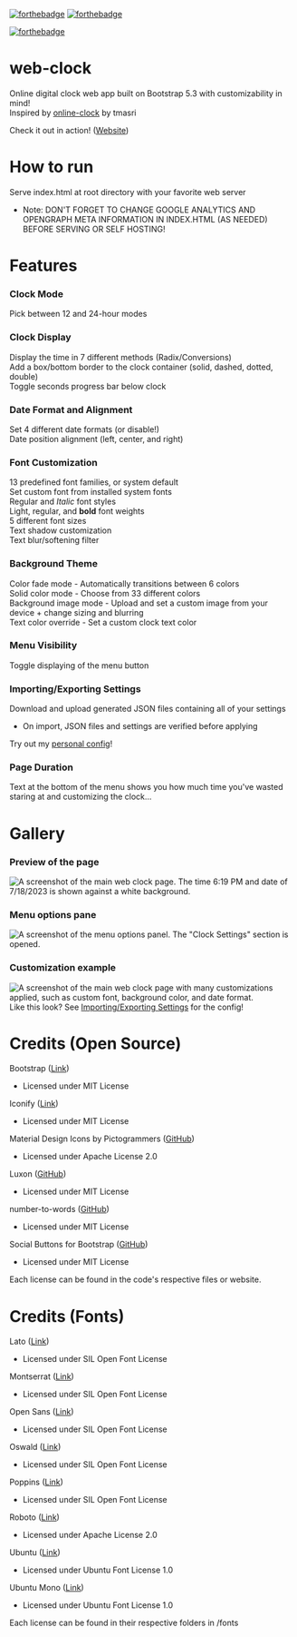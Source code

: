 [![forthebadge](https://forthebadge.com/images/badges/made-with-javascript.svg)](https://forthebadge.com)
[![forthebadge](https://forthebadge.com/images/badges/uses-html.svg)](https://forthebadge.com)

[![forthebadge](https://forthebadge.com/images/badges/gluten-free.svg)](https://forthebadge.com)

# web-clock
 Online digital clock web app built on Bootstrap 5.3 with customizability in mind!  
 Inspired by [online-clock](https://github.com/tmasri/online-clock) by tmasri  
 
 Check it out in action! ([Website](https://online-clock.pages.dev))

# How to run
 Serve index.html at root directory with your favorite web server
 - Note: DON'T FORGET TO CHANGE GOOGLE ANALYTICS AND OPENGRAPH META INFORMATION IN INDEX.HTML (AS NEEDED) BEFORE SERVING OR SELF HOSTING!

# Features

### Clock Mode
 Pick between 12 and 24-hour modes
### Clock Display
 Display the time in 7 different methods (Radix/Conversions)  
 Add a box/bottom border to the clock container (solid, dashed, dotted, double)  
 Toggle seconds progress bar below clock
### Date Format and Alignment
 Set 4 different date formats (or disable!)  
 Date position alignment (left, center, and right)
### Font Customization
 13 predefined font families, or system default  
 Set custom font from installed system fonts  
 Regular and _Italic_ font styles  
 Light, regular, and **bold** font weights  
 5 different font sizes  
 Text shadow customization  
 Text blur/softening filter
### Background Theme
 Color fade mode - Automatically transitions between 6 colors  
 Solid color mode - Choose from 33 different colors  
 Background image mode - Upload and set a custom image from your device + change sizing and blurring  
 Text color override - Set a custom clock text color
### Menu Visibility
 Toggle displaying of the menu button
### Importing/Exporting Settings
 Download and upload generated JSON files containing all of your settings  
 - On import, JSON files and settings are verified before applying

 Try out my [personal config](assets/usdonlineclock-preset.json)!  
### Page Duration
 Text at the bottom of the menu shows you how much time you've wasted staring at and customizing the clock...
 
# Gallery
### Preview of the page  
 ![A screenshot of the main web clock page. The time 6:19 PM and date of 7/18/2023 is shown against a white background.](/assets/images/main.png)  
### Menu options pane
 ![A screenshot of the menu options panel. The "Clock Settings" section is opened.](/assets/images/menu.png)  
### Customization example
 ![A screenshot of the main web clock page with many customizations applied, such as custom font, background color, and date format.](/assets/images/customizable.png)  
 Like this look? See [Importing/Exporting Settings](https://github.com/iKarTehFox/web-clock#importingexporting-settings) for the config!
 
# Credits (Open Source)
 
 Bootstrap ([Link](https://getbootstrap.com/))
 - Licensed under MIT License
 
 Iconify ([Link](https://iconify.design))
 - Licensed under MIT License
 
 Material Design Icons by Pictogrammers ([GitHub](https://github.com/Templarian/MaterialDesign))
 - Licensed under Apache License 2.0
 
 Luxon ([GitHub](https://github.com/moment/luxon))
 - Licensed under MIT License
 
 number-to-words ([GitHub](https://github.com/marlun78/number-to-words))
 - Licensed under MIT License
 
 Social Buttons for Bootstrap ([GitHub](https://github.com/lipis/bootstrap-social))
 - Licensed under MIT License
 
 Each license can be found in the code's respective files or website.
 
# Credits (Fonts)
 
 Lato ([Link](https://fonts.google.com/specimen/Lato))
 - Licensed under SIL Open Font License
 
 Montserrat ([Link](https://fonts.google.com/specimen/Montserrat))
 - Licensed under SIL Open Font License
 
 Open Sans ([Link](https://fonts.google.com/specimen/Open+Sans))
 - Licensed under SIL Open Font License
 
 Oswald ([Link](https://fonts.google.com/specimen/Oswald))
 - Licensed under SIL Open Font License
 
 Poppins ([Link](https://fonts.google.com/specimen/Poppins))
 - Licensed under SIL Open Font License
 
 Roboto ([Link](https://fonts.google.com/specimen/Roboto))
 - Licensed under Apache License 2.0
 
 Ubuntu ([Link](https://fonts.google.com/specimen/Ubuntu))
 - Licensed under Ubuntu Font License 1.0
 
 Ubuntu Mono ([Link](https://fonts.google.com/specimen/Ubuntu+Mono))
 - Licensed under Ubuntu Font License 1.0
 
 Each license can be found in their respective folders in /fonts
